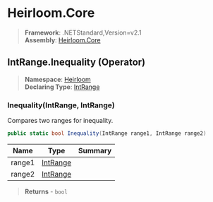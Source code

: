 # Heirloom.Core

> **Framework**: .NETStandard,Version=v2.1  
> **Assembly**: [Heirloom.Core][0]

## IntRange.Inequality (Operator)

> **Namespace**: [Heirloom][0]  
> **Declaring Type**: [IntRange][1]

### Inequality(IntRange, IntRange)

Compares two ranges for inequality.

```cs
public static bool Inequality(IntRange range1, IntRange range2)
```

| Name   | Type          | Summary |
|--------|---------------|---------|
| range1 | [IntRange][1] |         |
| range2 | [IntRange][1] |         |

> **Returns** - `bool`

[0]: ../../../Heirloom.Core.md
[1]: ../IntRange.md

